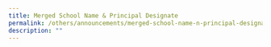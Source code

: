 ```yaml
---
title: Merged School Name & Principal Designate
permalink: /others/announcements/merged-school-name-n-principal-designate/
description: ""
---
```

